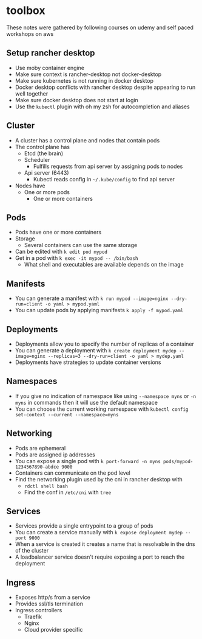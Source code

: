 # toolbox

These notes were gathered by following courses on udemy and self paced workshops on aws

## Setup rancher desktop

* Use moby container engine
* Make sure context is rancher-desktop not docker-desktop
* Make sure kubernetes is not running in docker desktop
* Docker desktop conflicts with rancher desktop despite appearing to run well together
* Make sure docker desktop does not start at login
* Use the `kubectl` plugin with oh my zsh for autocompletion and aliases

## Cluster

* A cluster has a control plane and nodes that contain pods
* The control plane has
  * Etcd (the brain)
  * Scheduler
    * Fulfills requests from api server by assigning pods to nodes
  * Api server (6443)
    * Kubectl reads config in `~/.kube/config` to find api server
* Nodes have
  * One or more pods
    * One or more containers

## Pods

* Pods have one or more containers
* Storage
  * Several containers can use the same storage
* Can be edited with `k edit pod mypod`
* Get in a pod with `k exec -it mypod -- /bin/bash`
  * What shell and executables are available depends on the image

## Manifests

* You can generate a manifest with `k run mypod --image=nginx --dry-run=client -o yaml > mypod.yaml`
* You can update pods by applying manifests `k apply -f mypod.yaml`

## Deployments

* Deployments allow you to specify the number of replicas of a container
* You can generate a deployment with `k create deployment mydep --image=nginx --replicas=3 --dry-run=client -o yaml > mydep.yaml`
* Deployments have strategies to update container versions

## Namespaces
* If you give no indication of namespace like using `--namespace myns` or `-n myns` in commands then it will use the default namespace
* You can choose the current working namespace with `kubectl config set-context --current --namespace=myns`

## Networking

* Pods are ephemeral
* Pods are assigned ip addresses
* You can expose a single pod with `k port-forward -n myns pods/mypod-1234567890-abdce 9000`
* Containers can communicate on the pod level
* Find the networking plugin used by the cni in rancher desktop with
  * `rdctl shell bash`
  * Find the conf in `/etc/cni` with `tree`

## Services

* Services provide a single entrypoint to a group of pods
* You can create a service manually with `k expose deployment mydep --port 9000`
* When a service is created it creates a name that is resolvable in the dns of the cluster
* A loadbalancer service doesn't require exposing a port to reach the deployment

## Ingress
* Exposes http/s from a service
* Provides ssl/tls termination
* Ingress controllers
  * Traefik
  * Nginx
  * Cloud provider specific
